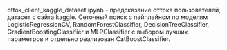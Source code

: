 ottok_client_kaggle_dataset.ipynb - предсказание оттока пользователей, датасет с сайта kaggle. 
Сеточный поиск с пайплайном по моделям LogisticRegressionCV, RandomForestClassifier, DecisionTreeClassifier, GradientBoostingClassifier и MLPClassifier
с выбором лучших параметров и отдельно реализован CatBoostClassifier.
